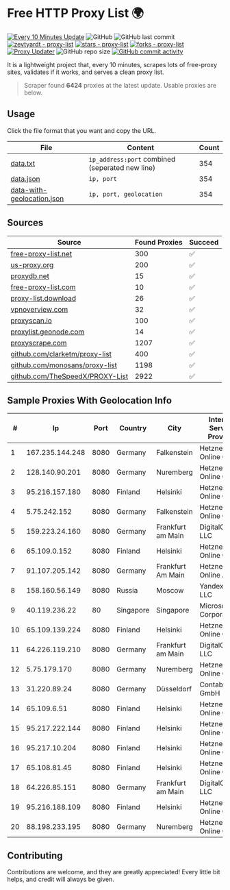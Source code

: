 
# Free HTTP Proxy List 🌍

[![Every 10 Minutes Update](https://github.com/mertguvencli/http-proxy-list/actions/workflows/main.yml/badge.svg?branch=main)](https://github.com/mertguvencli/http-proxy-list/actions/workflows/main.yml)
![GitHub](https://img.shields.io/github/license/mertguvencli/http-proxy-list)
![GitHub last commit](https://img.shields.io/github/last-commit/mertguvencli/http-proxy-list)
[![zevtyardt - proxy-list](https://img.shields.io/static/v1?label=zevtyardt&message=proxy-list&color=blue&logo=github)](https://github.com/zevtyardt/proxy-list "Go to GitHub repo")
[![stars - proxy-list](https://img.shields.io/github/stars/zevtyardt/proxy-list?style=social)](https://github.com/zevtyardt/proxy-list)
[![forks - proxy-list](https://img.shields.io/github/forks/zevtyardt/proxy-list?style=social)](https://github.com/zevtyardt/proxy-list)
[![Proxy Updater](https://github.com/zevtyardt/proxy-list/workflows/Proxy%20Updater/badge.svg)](https://github.com/zevtyardt/proxy-list/actions?query=workflow:"Proxy+Updater")
![GitHub repo size](https://img.shields.io/github/repo-size/zevtyardt/proxy-list)
[![GitHub commit activity](https://img.shields.io/github/commit-activity/m/zevtyardt/proxy-list?logo=commits)](https://github.com/zevtyardt/proxy-list/commits/main)

It is a lightweight project that, every 10 minutes, scrapes lots of free-proxy sites, validates if it works, and serves a clean proxy list.

> Scraper found **6424** proxies at the latest update. Usable proxies are below.

## Usage

Click the file format that you want and copy the URL.

|File|Content|Count|
|----|-------|-----|
|[data.txt](https://raw.githubusercontent.com/mertguvencli/http-proxy-list/main/proxy-list/data.txt)|`ip_address:port` combined (seperated new line)|354|
|[data.json](https://raw.githubusercontent.com/mertguvencli/http-proxy-list/main/proxy-list/data.json)|`ip, port`|354|
|[data-with-geolocation.json](https://raw.githubusercontent.com/mertguvencli/http-proxy-list/main/proxy-list/data-with-geolocation.json)|`ip, port, geolocation`|354|

## Sources

|Source|Found Proxies|Succeed|
|------|-------------|-------|
|[free-proxy-list.net](https://free-proxy-list.net)|300|✅|
|[us-proxy.org](https://www.us-proxy.org)|200|✅|
|[proxydb.net](http://proxydb.net)|15|✅|
|[free-proxy-list.com](https://free-proxy-list.com/?page=&port=&type%5B%5D=http&type%5B%5D=https&up_time=0&search=Search)|10|✅|
|[proxy-list.download](https://www.proxy-list.download/HTTP)|26|✅|
|[vpnoverview.com](https://vpnoverview.com/privacy/anonymous-browsing/free-proxy-servers)|32|✅|
|[proxyscan.io](https://www.proxyscan.io)|100|✅|
|[proxylist.geonode.com](https://proxylist.geonode.com/api/proxy-list?limit=300&page=1&sort_by=lastChecked&sort_type=desc&protocols=http,https)|14|✅|
|[proxyscrape.com](https://api.proxyscrape.com/v2/?request=displayproxies&protocol=http&timeout=10000&country=all&ssl=all&anonymity=all)|1207|✅|
|[github.com/clarketm/proxy-list](https://raw.githubusercontent.com/clarketm/proxy-list/master/proxy-list-raw.txt)|400|✅|
|[github.com/monosans/proxy-list](https://raw.githubusercontent.com/monosans/proxy-list/main/proxies/http.txt)|1198|✅|
|[github.com/TheSpeedX/PROXY-List](https://raw.githubusercontent.com/TheSpeedX/PROXY-List/master/http.txt)|2922|✅|


## Sample Proxies With Geolocation Info

|#|Ip|Port|Country|City|Internet Service Provider|
|-|--|----|-------|----|-------------------------|
|1|167.235.144.248|8080|Germany|Falkenstein|Hetzner Online GmbH|
|2|128.140.90.201|8080|Germany|Nuremberg|Hetzner Online GmbH|
|3|95.216.157.180|8080|Finland|Helsinki|Hetzner Online GmbH|
|4|5.75.242.152|8080|Germany|Falkenstein|Hetzner Online GmbH|
|5|159.223.24.160|8080|Germany|Frankfurt am Main|DigitalOcean, LLC|
|6|65.109.0.152|8080|Finland|Helsinki|Hetzner Online GmbH|
|7|91.107.205.142|8080|Germany|Frankfurt Am Main|Hetzner Online AG|
|8|158.160.56.149|8080|Russia|Moscow|Yandex.Cloud LLC|
|9|40.119.236.22|80|Singapore|Singapore|Microsoft Corporation|
|10|65.109.139.224|8080|Finland|Helsinki|Hetzner Online GmbH|
|11|64.226.119.210|8080|Germany|Frankfurt am Main|DigitalOcean, LLC|
|12|5.75.179.170|8080|Germany|Nuremberg|Hetzner Online GmbH|
|13|31.220.89.24|8080|Germany|Düsseldorf|Contabo GmbH|
|14|65.109.6.51|8080|Finland|Helsinki|Hetzner Online GmbH|
|15|95.217.222.144|8080|Finland|Helsinki|Hetzner Online GmbH|
|16|95.217.10.204|8080|Finland|Helsinki|Hetzner Online GmbH|
|17|65.108.81.45|8080|Finland|Helsinki|Hetzner Online GmbH|
|18|64.226.85.151|8080|Germany|Frankfurt am Main|DigitalOcean, LLC|
|19|95.216.188.109|8080|Finland|Helsinki|Hetzner Online GmbH|
|20|88.198.233.195|8080|Germany|Nuremberg|Hetzner Online GmbH|



## Contributing

Contributions are welcome, and they are greatly appreciated! Every
little bit helps, and credit will always be given.

